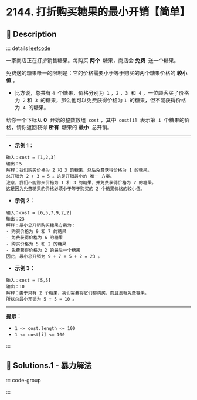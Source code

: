 # 2144. 打折购买糖果的最小开销【简单】

<!-- region:toc -->

<!-- endregion:toc -->

## 📝 Description

::: details [leetcode](https://leetcode.cn/problems/minimum-cost-of-buying-candies-with-discount)

一家商店正在打折销售糖果。每购买 **两个**  糖果，商店会 **免费**  送一个糖果。

免费送的糖果唯一的限制是：它的价格需要小于等于购买的两个糖果价格的 **较小值** 。

- 比方说，总共有 `4`  个糖果，价格分别为  `1` ，`2` ，`3`  和  `4` ，一位顾客买了价格为  `2` 和  `3`  的糖果，那么他可以免费获得价格为 `1`  的糖果，但不能获得价格为  `4`  的糖果。

给你一个下标从 **0**  开始的整数数组  `cost` ，其中  `cost[i]`  表示第  `i`  个糖果的价格，请你返回获得 **所有**  糖果的 **最小**  总开销。

---

- **示例 1：**

```
输入：cost = [1,2,3]
输出：5
解释：我们购买价格为 2 和 3 的糖果，然后免费获得价格为 1 的糖果。
总开销为 2 + 3 = 5 。这是开销最小的 唯一 方案。
注意，我们不能购买价格为 1 和 3 的糖果，并免费获得价格为 2 的糖果。
这是因为免费糖果的价格必须小于等于购买的 2 个糖果价格的较小值。

```

- **示例 2：**

```
输入：cost = [6,5,7,9,2,2]
输出：23
解释：最小总开销购买糖果方案为：
- 购买价格为 9 和 7 的糖果
- 免费获得价格为 6 的糖果
- 购买价格为 5 和 2 的糖果
- 免费获得价格为 2 的最后一个糖果
因此，最小总开销为 9 + 7 + 5 + 2 = 23 。
```

- **示例 3：**

```
输入：cost = [5,5]
输出：10
解释：由于只有 2 个糖果，我们需要将它们都购买，而且没有免费糖果。
所以总最小开销为 5 + 5 = 10 。
```

---

**提示：**

- `1 <= cost.length <= 100`
- `1 <= cost[i] <= 100`

:::

## 🎯 Solutions.1 - 暴力解法

::: code-group

<!-- <<< ./solutions/1/1.js [js] -->

:::
